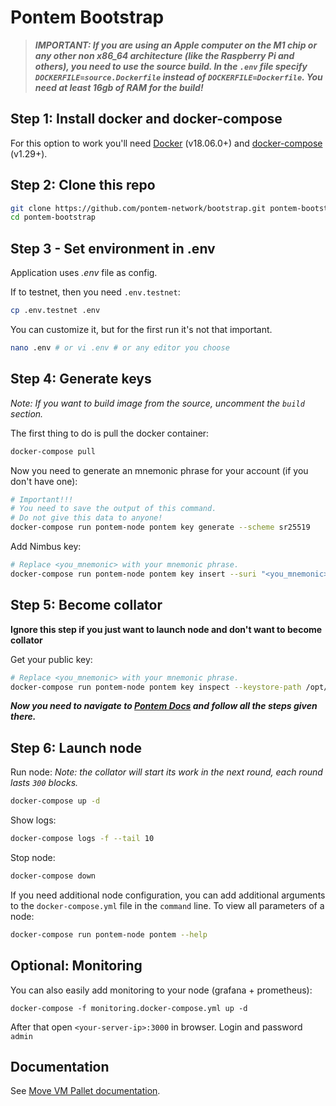 # Pontem Bootstrap
> ***IMPORTANT: If you are using an Apple computer on the M1 chip or any other non x86_64 architecture (like the Raspberry Pi and others), you need to use the source build. In the `.env` file specify `DOCKERFILE=source.Dockerfile` instead of `DOCKERFILE=Dockerfile`. You need at least 16gb of RAM for the build!***
## Step 1: Install docker and docker-compose
For this option to work you'll need [Docker](https://docs.docker.com/engine/install/) (v18.06.0+) and [docker-compose](https://docs.docker.com/compose/install/) (v1.29+).

## Step 2: Clone this repo
```sh
git clone https://github.com/pontem-network/bootstrap.git pontem-bootstrap
cd pontem-bootstrap
```

## Step 3 - Set environment in .env
Application uses *.env* file as config.  

If to testnet, then you need `.env.testnet`:
```sh
cp .env.testnet .env
```
You can customize it, but for the first run it's not that important.
```sh
nano .env # or vi .env # or any editor you choose
```

## Step 4: Generate keys
*Note: If you want to build image from the source, uncomment the ```build``` section.*

The first thing to do is pull the docker container:
```sh
docker-compose pull
```
Now you need to generate an mnemonic phrase for your account (if you don't have one):
```sh
# Important!!!
# You need to save the output of this command.
# Do not give this data to anyone!
docker-compose run pontem-node pontem key generate --scheme sr25519
```
Add Nimbus key:
```sh
# Replace <you_mnemonic> with your mnemonic phrase.
docker-compose run pontem-node pontem key insert --suri "<you_mnemonic>" --keystore-path /opt/pontem/keys --key-type nmbs
```

## Step 5: Become collator

**Ignore this step if you just want to launch node and don't want to become collator**

Get your public key:
```sh
# Replace <you_mnemonic> with your mnemonic phrase.
docker-compose run pontem-node pontem key inspect --keystore-path /opt/pontem/keys "<you_mnemonic>"
```
***Now you need to navigate to [Pontem Docs](https://docs.pontem.network/03.-staking/collator) and follow all the steps given there.***

## Step 6: Launch node
Run node:
_Note: the collator will start its work in the next round, each round lasts `300` blocks._
```sh
docker-compose up -d
```

Show logs:
```sh
docker-compose logs -f --tail 10
```

Stop node:
```sh
docker-compose down
```

If you need additional node configuration, you can add additional arguments to the `docker-compose.yml` file in the `command` line.
To view all parameters of a node:
```sh
docker-compose run pontem-node pontem --help
```
## Optional: Monitoring
You can also easily add monitoring to your node (grafana + prometheus):
```
docker-compose -f monitoring.docker-compose.yml up -d
```
After that open `<your-server-ip>:3000` in browser. Login and password `admin`

## Documentation
See [Move VM Pallet documentation](https://docs.pontem.network/02.-getting-started/getting_started).
